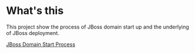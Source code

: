 # What's this

This project show the process of JBoss domain start up and the underlying of JBoss deployment.

[JBoss Domain Start Process](./domain-startup.md)

